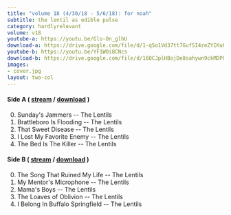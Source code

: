 ```yaml
---
title: "volume 18 (4/30/18 - 5/6/18): for noah"
subtitle: the lentil as edible pulse
category: hardlyrelevant
volume: v18
youtube-a: https://youtu.be/Glo-On_glhU
download-a: https://drive.google.com/file/d/1-q5o1Vd37tt7GufSI4zeZYIKuKs30yl8/view?usp=drivesdk
youtube-b: https://youtu.be/YF1WOi8CNcs
download-b: https://drive.google.com/file/d/16QCJplHBojDe8sahywn9ckMDPOAJZplh/view?usp=drivesdk
images:
- cover.jpg
layout: two-col
---
```

#### Side A ( <a target="_blank" href="{{ page.youtube-a }}">stream</a> / <a target="_blank" href="{{ page.download-a }}">download</a> ) ####
0. Sunday's Jammers -- The Lentils
1. Brattleboro Is Flooding -- The Lentils
2. That Sweet Disease -- The Lentils
3. I Lost My Favorite Enemy -- The Lentils
4. The Bed Is The Killer -- The Lentils

#### Side B ( <a target="_blank" href="{{ page.youtube-b }}">stream</a> / <a target="_blank" href="{{ page.download-b }}">download</a> ) ####
0. The Song That Ruined My Life -- The Lentils
1. My Mentor's Microphone -- The Lentils
2. Mama's Boys -- The Lentils
3. The Loaves of Oblivion -- The Lentils
4. I Belong In Buffalo Springfield -- The Lentils
